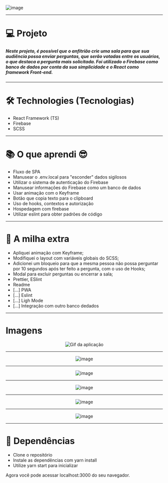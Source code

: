 ![image](https://user-images.githubusercontent.com/75763403/123367138-d35aad80-d54f-11eb-8200-c0790a72b8c7.png)

---

# 💻 Projeto

##### Neste projeto, é possível que o anfitrião crie uma sala para que sua audiência possa enviar perguntas, que serão votadas entre os usuários, o que destaca a pergunta mais solicitada. Foi utilizado o Firebase como banco de dados por conta da sua simplicidade e o React como framework Front-end.

---

# 🛠 Technologies (Tecnologias)

- React Framework (TS)
- Firebase
- SCSS

---

# 📚 O que aprendi 😎

- Fluxo de SPA
- Manusear o .env.local para "esconder" dados sigilosos
- Utilizar o sistema de autenticação do Firebase
- Manusear informações do Firebase como um banco de dados
- Usar animação com o Keyframe
- Botão que copia texto para o clipboard
- Uso de hooks, contextos e autorização
- Hospedagem com firebase
- Utilizar eslint para obter padrões de código

---

# 🚀 A milha extra

- Apliquei animação com Keyframe;
- Modifiquei o layout com variáveis globais do SCSS;
- Adicionei um bloqueio para que a mesma pessoa não possa perguntar por 10 segundos após ter feito a pergunta, com o uso de Hooks;
- Modal para excluir perguntas ou encerrar a sala;
- Prettier, ESlint
- Readme
- [...] PWA
- [...] Eslint
- [...] Ligh Mode
- [...] Integração com outro banco dedados

---

# Imagens

<div align="center">
<p align="center"><img src="public/gif.gif" alt="Gif da aplicação"></p>

___________________________________________________________________________________________________________________________________________________


![image](https://user-images.githubusercontent.com/75763403/123367326-22a0de00-d550-11eb-9f09-e8646036dd14.png)

___________________________________________________________________________________________________________________________________________________


![image](https://user-images.githubusercontent.com/75763403/123367374-36e4db00-d550-11eb-9e45-dc98851d6789.png)

___________________________________________________________________________________________________________________________________________________

![image](https://user-images.githubusercontent.com/75763403/123367470-5bd94e00-d550-11eb-8a10-344ac5c25a24.png)

____________________________________________________________________________________________________________________________________________________

![image](https://user-images.githubusercontent.com/75763403/123367529-77445900-d550-11eb-9a49-a6454f2586b8.png)

____________________________________________________________________________________________________________________________________________________

![image](https://user-images.githubusercontent.com/75763403/123367571-8b885600-d550-11eb-9b53-2ef74414ec80.png)
</div>

---

# 🚀 Dependências

- Clone o repositório
- Instale as dependências com yarn install
- Utilize yarn start para inicializar

Agora você pode acessar localhost:3000 do seu navegador.
